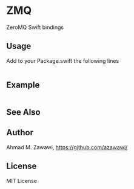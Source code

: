 # ZMQ
ZeroMQ Swift bindings

## Usage

Add to your Package.swift the following lines
```swift
```

## Example

```swift
```

## See Also


## Author

Ahmad M. Zawawi, https://github.com/azawawi/

## License

MIT License
